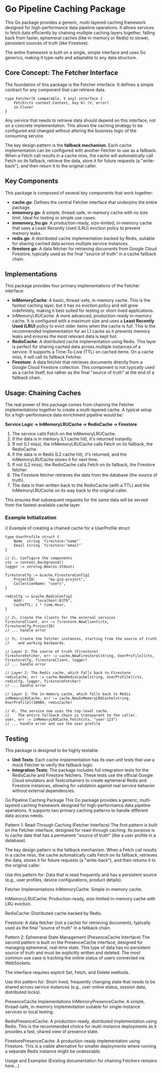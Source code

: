 # **Go Pipeline Caching Package**

This Go package provides a generic, multi-layered caching framework designed for high-performance data pipeline operations. It allows services to fetch data efficiently by chaining multiple caching layers together, falling back from faster, ephemeral caches (like in-memory or Redis) to slower, persistent sources of truth (like Firestore).

The entire framework is built on a single, simple interface and uses Go generics, making it type-safe and adaptable to any data structure.

## **Core Concept: The Fetcher Interface**

The foundation of this package is the Fetcher interface. It defines a simple contract for any component that can retrieve data.

````
type Fetcher[K comparable, V any] interface {
	Fetch(ctx context.Context, key K) (V, error)
	io.Closer  
}
````

Any service that needs to retrieve data should depend on this interface, not on a concrete implementation. This allows the caching strategy to be configured and changed without altering the business logic of the consuming service.

The key design pattern is the **fallback mechanism**. Each cache implementation can be configured with another Fetcher to use as a fallback. When a Fetch call results in a cache miss, the cache will automatically call Fetch on its fallback, retrieve the data, store it for future requests (a "write-back"), and then return it to the original caller.

## **Key Components**

This package is composed of several key components that work together:

* **cache.go**: Defines the central Fetcher interface that underpins the entire package.
* **inmemory.go**: A simple, thread-safe, in-memory cache with no size limit. Ideal for testing or simple use cases.
* **inmemory\_lru.go**: A production-ready, size-limited, in-memory cache that uses a Least Recently Used (LRU) eviction policy to prevent memory leaks.
* **redis.go**: A distributed cache implementation backed by Redis, suitable for sharing cached data across multiple service instances.
* **firestore.go**: A data fetcher for retrieving documents from Google Cloud Firestore, typically used as the final "source of truth" in a cache fallback chain.

## **Implementations**

This package provides four primary implementations of the Fetcher interface:

* **InMemoryCache**: A basic, thread-safe, in-memory cache. This is the fastest caching layer, but it has no eviction policy and will grow indefinitely, making it best suited for testing or short-lived applications.
* InMemoryLRUCache: A more advanced, production-ready in-memory cache. It is configured with a maximum size and uses a **Least Recently Used (LRU)** policy to evict older items when the cache is full. This is the recommended implementation for an L1 cache as it prevents memory leaks and ensures the most relevant data is kept hot.
* **RedisCache**: A distributed cache implementation using Redis. This layer is perfect for sharing cached data across multiple instances of a service. It supports a Time-To-Live (TTL) on cached items. On a cache miss, it will call its fallback Fetcher.
* **Firestore**: A data fetcher that retrieves documents directly from a Google Cloud Firestore collection. This component is not typically used as a cache itself, but rather as the final "source of truth" at the end of a fallback chain.

## **Usage: Chaining Caches**

The real power of this package comes from chaining the Fetcher implementations together to create a multi-layered cache. A typical setup for a high-performance data enrichment pipeline would be:

**Service Logic \-\> InMemoryLRUCache \-\> RedisCache \-\> Firestore**

1. The service calls Fetch on the InMemoryLRUCache.
2. If the data is in memory (L1 cache hit), it's returned instantly.
3. If not (L1 miss), the InMemoryLRUCache calls Fetch on its fallback, the RedisCache.
4. If the data is in Redis (L2 cache hit), it's returned, and the InMemoryLRUCache stores it for next time.
5. If not (L2 miss), the RedisCache calls Fetch on its fallback, the Firestore fetcher.
6. The Firestore fetcher retrieves the data from the database (the source of truth).
7. The data is then written back to the RedisCache (with a TTL) and the InMemoryLRUCache on its way back to the original caller.

This ensures that subsequent requests for the same data will be served from the fastest available cache layer.

### **Example Initialization**

// Example of creating a chained cache for a UserProfile struct

````
type UserProfile struct {  
    Name  string `firestore:"name"`  
    Email string `firestore:"email"`  
}

// 1\. Configure the components  
ctx := context.Background()  
logger := zerolog.New(os.Stdout)

firestoreCfg := &cache.FirestoreConfig{  
    ProjectID:      "my-gcp-project",  
    CollectionName: "users",  
}  

redisCfg := &cache.RedisConfig{  
    Addr:     "localhost:6379",  
    CacheTTL: 1 * time.Hour,  
}

// 2\. Create the clients for the external services  
firestoreClient, err := firestore.NewClient(ctx, firestoreCfg.ProjectID)  
// ... handle error

// 3\. Create the fetcher instances, starting from the source of truth  
//    and working backwards.

// Layer 3: The source of truth (Firestore)  
firestoreFetcher, err := cache.NewFirestore[string, UserProfile](ctx, firestoreCfg, firestoreClient, logger)  
// ... handle error

// Layer 2: The Redis cache, which falls back to Firestore  
redisCache, err := cache.NewRedisCache[string, UserProfile](ctx, redisCfg, logger, firestoreFetcher)  
// ... handle error

// Layer 1: The in-memory cache, which falls back to Redis  
inMemoryLRUCache, err := cache.NewInMemoryLRUCache[string, UserProfile](10000, redisCache)

// 4\. The service now uses the top-level cache.  
//    The entire fallback chain is transparent to the caller.  
user, err := inMemoryLRUCache.Fetch(ctx, "user-123")  
// ... handle error and use the user profile
````

## **Testing**

This package is designed to be highly testable.

* **Unit Tests**: Each cache implementation has its own unit tests that use a mock Fetcher to verify the fallback logic.
* **Integration Tests**: The package includes full integration tests for the RedisCache and Firestore fetchers. These tests use the official Google Cloud emulators and Testcontainers to create ephemeral Redis and Firestore instances, allowing for validation against real service behavior without external dependencies.

Go Pipeline Caching Package
This Go package provides a generic, multi-layered caching framework designed for high-performance data pipeline operations. It supports two primary caching patterns to handle different data access needs.

Pattern 1: Read-Through Caching (Fetcher Interface)
The first pattern is built on the Fetcher interface, designed for read-through caching. Its purpose is to cache data that has a permanent "source of truth" (like a user profile in a database).

The key design pattern is the fallback mechanism. When a Fetch call results in a cache miss, the cache automatically calls Fetch on its fallback, retrieves the data, stores it for future requests (a "write-back"), and then returns it to the original caller.

Use this pattern for: Data that is read frequently and has a persistent source (e.g., user profiles, device configurations, product details).

Fetcher Implementations
InMemoryCache: Simple in-memory cache.

InMemoryLRUCache: Production-ready, size-limited in-memory cache with LRU eviction.

RedisCache: Distributed cache backed by Redis.

Firestore: A data fetcher (not a cache) for retrieving documents, typically used as the final "source of truth" in a fallback chain.

Pattern 2: Ephemeral State Management (PresenceCache Interface)
The second pattern is built on the PresenceCache interface, designed for managing ephemeral, real-time state. This type of data has no persistent source of truth and must be explicitly written and deleted. The most common use case is tracking the online status of users connected via WebSockets.

The interface requires explicit Set, Fetch, and Delete methods.

Use this pattern for: Short-lived, frequently changing state that needs to be shared across service instances (e.g., user online status, session data, distributed locks).

PresenceCache Implementations
InMemoryPresenceCache: A simple, thread-safe, in-memory implementation suitable for single-instance services or local testing.

RedisPresenceCache: A production-ready, distributed implementation using Redis. This is the recommended choice for multi-instance deployments as it provides a fast, shared view of presence state.

FirestorePresenceCache: A production-ready implementation using Firestore. This is a viable alternative for smaller deployments where running a separate Redis instance might be undesirable.

Usage and Examples
(Existing documentation for chaining Fetchers remains here...)